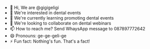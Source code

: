 - 👋 Hi, We are @gigigeligi
- 👀 We're interested in dental events
- 🌱 We're currently learning promoting dental events
- 💞️ We're looking to collaborate on dental webinars
- 📫 How to reach me? Send WhaysApp message to 087897772642
- 😄 Pronouns: ge-ge-geli-ge
- ⚡ Fun fact: Nothing's fun. That's a fact!

<!---
gigigeligi/gigigeligi is a ✨ special ✨ repository because its `README.md` (this file) appears on your GitHub profile.
You can click the Preview link to take a look at your changes.
--->
